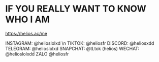 # IF YOU REALLY WANT TO KNOW WHO I AM 

https://helios.ac/me 

INSTAGRAM: @helioslolxd 
\n
TIKTOK: @heliosfr 
DISCORD: @heliosxdd 
TELEGRAM: @helioslolxd
SNAPCHAT: @tLtok (helios) 
WECHAT: @helioslolxdd
ZALO @heliosfr
